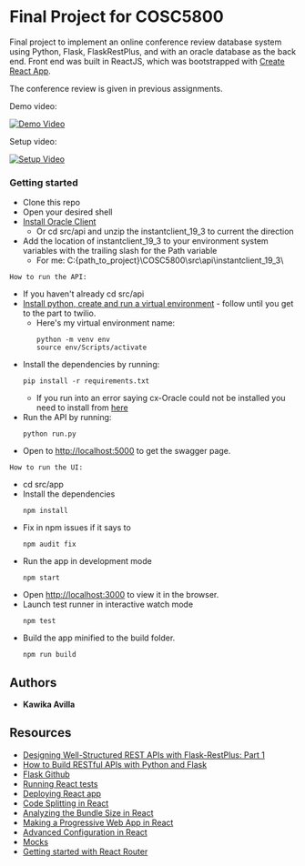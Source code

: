 # Final Project for COSC5800

Final project to implement an online conference review database system using
Python, Flask, FlaskRestPlus, and with an oracle database as the back end.
Front end was built in ReactJS, which was bootstrapped with
[Create React App](https://github.com/facebook/create-react-app).

The conference review is given in previous assignments.

Demo video:

[![Demo Video](https://i.ytimg.com/vi/V6kkCs0MNLQ/hqdefault.jpg)](https://youtu.be/V6kkCs0MNLQ)

Setup video:

[![Setup Video](https://i.ytimg.com/vi/YoyEKSLo16s/hqdefault.jpg)](https://www.youtube.com/watch?v=YoyEKSLo16s)


### Getting started

* Clone this repo
* Open your desired shell
* [Install Oracle Client](https://oracle.github.io/odpi/doc/installation.html#windows)
  * Or cd src/api and unzip the instantclient_19_3 to current the direction
* Add the location of instantclient_19_3 to your environment system variables with the trailing slash for the Path variable
  * For me: C:\{path_to_project}\COSC5800\src\api\instantclient_19_3\

`How to run the API:`

* If you haven't already cd src/api
* [Install python, create and run a virtual environment](https://www.twilio.com/docs/usage/tutorials/how-to-set-up-your-python-and-flask-development-environment) - follow until you get to the part to twilio.
  * Here's my virtual environment name:
    ```
    python -m venv env
    source env/Scripts/activate
    ```
* Install the dependencies by running:
  ```
  pip install -r requirements.txt
  ```
  * If you run into an error saying cx-Oracle could not be installed you need to install from [here](https://visualstudio.microsoft.com/thank-you-for-downloading-visual-studio-for-cplusplus/?sku=Community&rel=16&rid=30005)
* Run the API by running:
  ```
  python run.py
  ```
* Open to [http://localhost:5000](http://localhost:5000) to get the swagger page.

`How to run the UI:`

* cd src/app
* Install the dependencies
  ```
  npm install
  ```
* Fix in npm issues if it says to
  ```
  npm audit fix
  ```
* Run the app in development mode
  ```
  npm start
  ```
* Open [http://localhost:3000](http://localhost:3000) to view it in the browser.
* Launch test runner in interactive watch mode
  ```
  npm test
  ```
* Build the app minified to the build folder.
  ```
  npm run build
  ```

## Authors

* **Kawika Avilla**

## Resources

* [Designing Well-Structured REST APIs with Flask-RestPlus: Part 1](https://medium.com/ki-labs-engineering/designing-well-structured-rest-apis-with-flask-restplus-part-1-7e96f2da8850)
* [How to Build RESTful APIs with Python and Flask](https://www.codementor.io/dongido/how-to-build-restful-apis-with-python-and-flask-fh5x7zjrx)
* [Flask Github](https://github.com/pallets/flask)
* [Running React tests](https://facebook.github.io/create-react-app/docs/running-tests)
* [Deploying React app](https://facebook.github.io/create-react-app/docs/deployment)
* [Code Splitting in React](https://facebook.github.io/create-react-app/docs/code-splitting)
* [Analyzing the Bundle Size in React](https://facebook.github.io/create-react-app/docs/analyzing-the-bundle-size)
* [Making a Progressive Web App in React](https://facebook.github.io/create-react-app/docs/making-a-progressive-web-app)
* [Advanced Configuration in React](https://facebook.github.io/create-react-app/docs/advanced-configuration)
* [Mocks](https://app.moqups.com/dPCEae4MLG/edit/page/a1b990b30)
* [Getting started with React Router](https://codeburst.io/getting-started-with-react-router-5c978f70df91)
